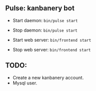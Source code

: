 ## Pulse: kanbanery bot

* Start daemon: `bin/pulse start`
* Stop daemon: `bin/pulse start`

* Start web server: `bin/frontend start`
* Stop web server: `bin/frontend start`

## TODO:

* Create a new kanbanery account.
* Mysql user.
